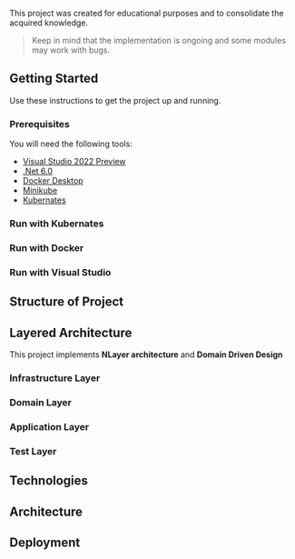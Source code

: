 This project was created for educational purposes and to consolidate the acquired knowledge.
>Keep in mind that the implementation is ongoing and some modules may work with bugs.

## Getting Started

Use these instructions to get the project up and running.

### Prerequisites

You will need the following tools:

* [Visual Studio 2022 Preview](https://visualstudio.microsoft.com/vs/preview/)
* [.Net 6.0](https://dotnet.microsoft.com/en-us/download/dotnet/6.0)
* [Docker Desktop](https://docs.docker.com/desktop/windows/install/)
* [Minikube](https://minikube.sigs.k8s.io/docs/start/)
* [Kubernates](https://kubernetes.io/releases/download/)

### Run with Kubernates

### Run with Docker

### Run with Visual Studio

## Structure of Project

## Layered Architecture

This project implements **NLayer architecture** and **Domain Driven Design**

### Infrastructure Layer

### Domain Layer

### Application Layer

### Test Layer

## Technologies

## Architecture

## Deployment
